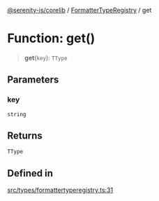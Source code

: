[@serenity-is/corelib](../../../README.md) / [FormatterTypeRegistry](../README.md) / get

# Function: get()

> **get**(`key`): `TType`

## Parameters

### key

`string`

## Returns

`TType`

## Defined in

[src/types/formattertyperegistry.ts:31](https://github.com/serenity-is/serenity/blob/master/packages/corelib/src/types/formattertyperegistry.ts#L31)

